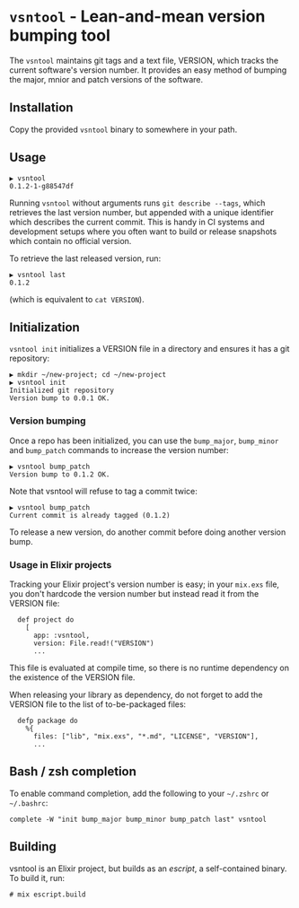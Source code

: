 # `vsntool` - Lean-and-mean version bumping tool

The `vsntool` maintains git tags and a text file, VERSION, which
tracks the current software's version number. It provides an easy
method of bumping the major, mnior and patch versions of the software.

## Installation

Copy the provided `vsntool` binary to somewhere in your path.

## Usage

```
▶ vsntool
0.1.2-1-g88547df
```

Running `vsntool` without arguments runs `git describe --tags`, which
retrieves the last version number, but appended with a unique
identifier which describes the current commit. This is handy in CI
systems and development setups where you often want to build or
release snapshots which contain no official version.

To retrieve the last released version, run:

```
▶ vsntool last
0.1.2
```

(which is equivalent to `cat VERSION`).


## Initialization

`vsntool init` initializes a VERSION file in a directory and ensures
it has a git repository:

```
▶ mkdir ~/new-project; cd ~/new-project
▶ vsntool init
Initialized git repository
Version bump to 0.0.1 OK.
```

### Version bumping

Once a repo has been initialized, you can use the `bump_major`,
`bump_minor` and `bump_patch` commands to increase the version number:

```
▶ vsntool bump_patch
Version bump to 0.1.2 OK.
```

Note that vsntool will refuse to tag a commit twice:

```
▶ vsntool bump_patch
Current commit is already tagged (0.1.2)
```

To release a new version, do another commit before doing another version bump.

### Usage in Elixir projects

Tracking your Elixir project's version number is easy; in your
`mix.exs` file, you don't hardcode the version number but instead read
it from the VERSION file:

```
  def project do
    [
      app: :vsntool,
      version: File.read!("VERSION")
      ...
```

This file is evaluated at compile time, so there is no runtime dependency on the existence of the VERSION file.

When releasing your library as dependency, do not forget to add the VERSION file to the list of to-be-packaged files:

```
  defp package do
    %{
      files: ["lib", "mix.exs", "*.md", "LICENSE", "VERSION"],
      ...
```

## Bash / zsh completion

To enable command completion, add the following to your `~/.zshrc` or `~/.bashrc`:

```
complete -W "init bump_major bump_minor bump_patch last" vsntool
```


## Building

vsntool is an Elixir project, but builds as an *escript*, a self-contained binary. To build it, run:

```
# mix escript.build
```
